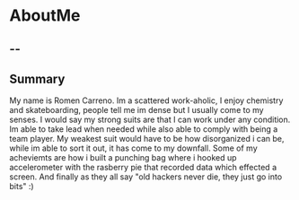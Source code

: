 # AboutMe
--
--
## Summary

My name is Romen Carreno. Im a scattered work-aholic, I enjoy chemistry and skateboarding, people tell me im dense but I usually come to my senses.
I would say my strong suits are that I can work under any condition. Im able to take lead when needed while also able to comply with being a team player.
My weakest suit would have to be how disorganized i can be, while im able to sort it out, it has come to my downfall.
Some of my acheviemts are how i built a punching bag where i hooked up accelerometer with the rasberry pie that recorded data which effected a screen.
And finally as they all say "old hackers never die, they just go into bits" :)
